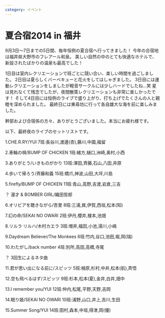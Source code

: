 ```yaml
---
category: イベント
---
```

# 夏合宿2014 in 福井

9月3日～7日までの5日間、毎年恒例の夏合宿へ行ってきました！
今年の合宿地は福井県大野市のフレアール和泉。
美しい自然の中のとても快適なホテルで、新設されたばかりの温泉も最高でした！

1日目は室内レクリエーションで班ごとに競い合い、楽しい時間を過ごしました。
2日目は夏らしくバーベキューと花火をしてはしゃぎました。
3日目には運動レクリエーションをしましたが軽音サークルには少しハードでしたね…笑
星は見れなくて残念でしたが、夜間散策レクリエーションも非常に楽しかったです！
そして4日目には恒例のライブで盛り上がり、打ち上げでたくさんの人と親睦を深められました。
最終日には東尋坊に行って各自雄大な海を前に楽しみました。

幹部および合宿係の方々、ありがとうございました。本当にお疲れ様です。

以下、最終夜のライブのセットリストです。

1.CHE.R.RY/YUI
7班:長谷川,渡邊(杏),藤川,中園,福留

2.車輪の唄/BUMP OF CHICKEN
1班:緒方,樋口,洲崎,奥村,小西

3.ありがとう/いきものがかり
13班:澤田,斉藤,石山,八田,井原

4.歩いて帰ろう/斉藤和義
15班:橋爪,神波,山田,大坪,川島

5.firefly/BUMP OF CHICKEN
11班:青山,高野,吉渡,岩倉,三吉

？ 漫才 & BOMBER GIRL/織田哲郎

6.オリビアを聴きながら/杏里
8班:三浦,巽,伊賀,西垣,松本(知)

7.幻の命/SEKAI NO OWARI
2班:伊丹,櫻井,榎本,池畑

8.リルラ リルハ/木村カエラ
3班:増井,福田,小池,湯川,小嶋

9.Daydream Believer/The Monkees
6班:竹内,谷口,池田,堀,岡(瑞)

10.わたがし/back number
4班:別所,高田,高橋,寺尾

？ 3回生によるネタ曲

11.君が思い出になる前に/スピッツ
5班:楠原,杉村,中井,松本(航),斉悟

12.空も飛べるはず/スピッツ
9班:杉本,松本(夏),金井,白井,畑中

13.I remember you/YUI
12班:仲内,松尾,平野,天野,吉岡

14.眠り姫/SEKAI NO OWARI
10班:浦野,山口,井上,吉川,生田

15.Summer Song/YUI
14班:田村,森本,中垣,得津,岡(優)